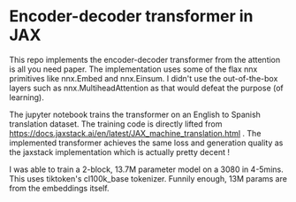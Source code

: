 # Encoder-decoder transformer in JAX

This repo implements the encoder-decoder transformer from the attention is all you need paper. The implementation uses some of the flax nnx primitives like nnx.Embed and nnx.Einsum. I didn't use the out-of-the-box layers such as nnx.MultiheadAttention as that would defeat the purpose (of learning).

The jupyter notebook trains the transformer on an English to Spanish translation dataset. The training code is directly lifted from https://docs.jaxstack.ai/en/latest/JAX_machine_translation.html . The implemented transformer achieves the same loss and generation quality as the jaxstack implementation which is actually pretty decent ! 

I was able to train a 2-block, 13.7M parameter model on a 3080 in 4-5mins. This uses tiktoken's cl100k_base tokenizer. Funnily enough, 13M params are from the embeddings itself.
